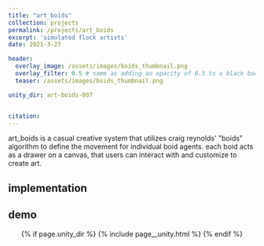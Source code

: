 ```yaml
---
title: "art_boids"
collection: projects
permalink: /projects/art_boids
excerpt: 'simulated flock artists'
date: 2021-3-27

header:
  overlay_image: /assets/images/boids_thumbnail.png
  overlay_filter: 0.5 # same as adding an opacity of 0.5 to a black background
  teaser: /assets/images/boids_thumbnail.png

unity_dir: art-boids-007


citation: 
---
```



art_boids is a casual creative system that utilizes craig reynolds' "boids" algorithm to define the movement for individual boid agents. each boid acts as a drawer on a canvas, that users can interact with and customize to create art.

## implementation

## demo

<center>
<!-- unity player -->
{% if page.unity_dir %}
{% include page__unity.html %}
{% endif %}
</center>
 